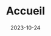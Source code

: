 ---
title: 'Accueil'
date: 2023-10-24
type: landing

design:
  # Espacement par défaut des sections
  spacing: "6rem"

sections:
  - block: hero
    content:
      title: Château de Buno
      text: Lieu d'événement à 50 km de Paris.
    design:
      spacing:
        padding: [0, 0, 0, 0]
        margin: [0, 0, 0, 0]
      # Pour plein écran, ajoutez `min-h-screen` ci-dessous
      css_class: "dark"
      background:
        color: "navy"
        image:
          # Ajoutez votre image de fond dans `assets/media/`.
          filename: Buno-Wedding-17.jpg
          filters:
            brightness: 0.7
  - block: cta-image-paragraph
    id: events
    content:
      items:
        - title: Événements
          text: |
            Le château de trois étages est situé sur une île au sein de la rivière, entouré de grands arbres et de fleurs, avec des oiseaux partageant la propriété toute l'année. Un paradis tranquille à seulement un train de Paris, et exceptionnellement abordable car il est actuellement en rénovation.

          feature_icon: home
          features:
            - "81 185 m² de terrain"
            - "Parking sur place"
            - "Terrain privé, non visible par les voisins"
            - "Rivière avec accès aux bateaux"
            - "Accessible en transport en commun (RER D)"
          image: Buno-Wedding-9.jpg
          map:
            enable: true
            latitude: 48.3612222
            longitude: 2.3830556
            zoom: 15
            height: 300px
  - block: cta-image-paragraph
    id: booking
    content:
      items:
        - title: Réservation
          text: |
            Locations journalières disponibles, à partir de 1 500 € le week-end, 1 200 € en semaine et 700 € la demi-journée.

          feature_icon: home
          features:
            - "email : chateau.buno.essonne@gmail.com"
            - "Adresse : 2 Rue de l'Essonne 91720 Gironville-sur-Essonne"
            - "Contactez-nous dès aujourd'hui pour vérifier la disponibilité ou pour toute question."
          image: Buno-Wedding-18.jpg
          button:
            text: Voir sur la carte
            url: https://www.google.com/maps/place/48%C2%B021'40.4%22N+2%C2%B022'59.0%22E/@48.3615215,2.3821031,18z/data=!4m4!3m3!8m2!3d48.3612222!4d2.3830556?entry=ttu&g_ep=EgoyMDI1MDQyOS4wIKXMDSoJLDEwMjExNDU1SAFQAw%3D%3D
    design:
      image_position: left
      css_class: "bg-gray-100 dark:bg-gray-900"

  - block: cta-image-paragraph
    id: gallery
    content:
      items:
        - title: Beaucoup d'espace
          image: interior.jpg
        - title: Commodités modernes
          image: interiorBathroom.jpg
        - title: Invitez vos amis !
          image: interiorMeal.jpg
    design:
      css_class: "bg-gray-100 dark:bg-gray-900"

---